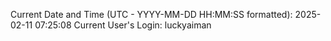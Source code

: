 Current Date and Time (UTC - YYYY-MM-DD HH:MM:SS formatted): 2025-02-11 07:25:08
Current User's Login: luckyaiman
